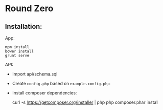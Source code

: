 Round Zero
==========

Installation:
-------------

App:

    npm install
    bower install
    grunt serve

API:

* Import api/schema.sql
* Create `config.php` based on `example.config.php`
* Install composer dependencies:

    curl -s https://getcomposer.org/installer | php
    php composer.phar install
